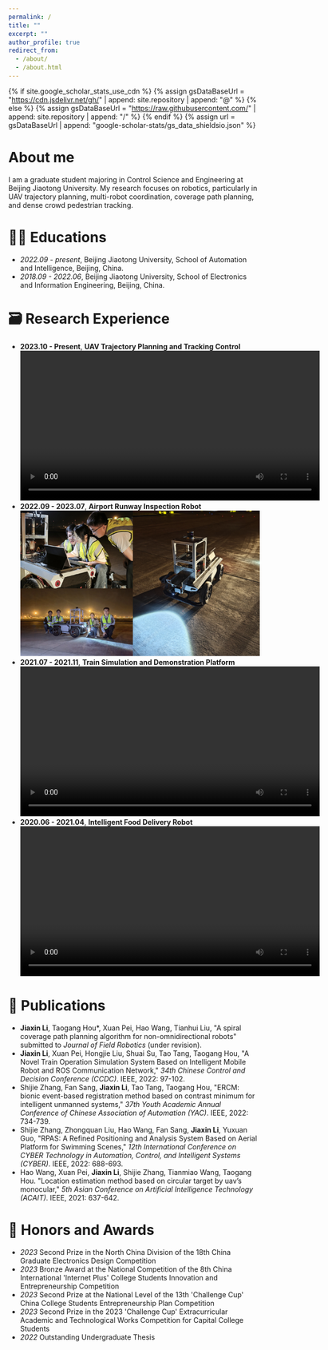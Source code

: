 ```yaml
---
permalink: /
title: ""
excerpt: ""
author_profile: true
redirect_from: 
  - /about/
  - /about.html
---
```


{% if site.google_scholar_stats_use_cdn %}
{% assign gsDataBaseUrl = "https://cdn.jsdelivr.net/gh/" | append: site.repository | append: "@" %}
{% else %}
{% assign gsDataBaseUrl = "https://raw.githubusercontent.com/" | append: site.repository | append: "/" %}
{% endif %}
{% assign url = gsDataBaseUrl | append: "google-scholar-stats/gs_data_shieldsio.json" %}

<span class='anchor' id='about-me'></span>

# About me

I am a graduate student majoring in Control Science and Engineering at Beijing Jiaotong University. My research focuses on robotics, particularly in UAV trajectory planning, multi-robot coordination, coverage path planning, and dense crowd pedestrian tracking.


# 👩‍🎓 Educations
- *2022.09 - present*, Beijing Jiaotong University, School of Automation and Intelligence, Beijing, China. 
- *2018.09 - 2022.06*, Beijing Jiaotong University, School of Electronics and Information Engineering, Beijing, China. 


# 🗃️ Research Experience
- **2023.10 - Present**, **UAV Trajectory Planning and Tracking Control**  
  <video width="600" controls>
    <source src="https://github.com/ljx0204/ljx0204.github.io/raw/main/vedios/perching.mp4" type="video/mp4">
    Your browser does not support the video tag.
  </video>
- **2022.09 - 2023.07**, **Airport Runway Inspection Robot**
  ![Example Image](https://github.com/ljx0204/ljx0204.github.io/raw/main/vedios/inspectionrobot.png)
- **2021.07 - 2021.11**, **Train Simulation and Demonstration Platform**
  <video width="600" controls>
    <source src="https://github.com/ljx0204/ljx0204.github.io/raw/main/vedios/train.mp4" type="video/mp4">
    Your browser does not support the video tag.
  </video>
- **2020.06 - 2021.04**, **Intelligent Food Delivery Robot**
  <video width="600" controls>
    <source src="https://github.com/ljx0204/ljx0204.github.io/raw/main/vedios/deliveryrobot.mp4" type="video/mp4">
    Your browser does not support the video tag.
  </video>


# 📖 Publications 

- **Jiaxin Li**, Taogang Hou\*, Xuan Pei, Hao Wang, Tianhui Liu, "A spiral coverage path planning algorithm for non-omnidirectional robots" submitted to *Journal of Field Robotics* (under revision).
- **Jiaxin Li**, Xuan Pei, Hongjie Liu, Shuai Su, Tao Tang, Taogang Hou, "A Novel Train Operation Simulation System Based on Intelligent Mobile Robot and ROS Communication Network," *34th Chinese Control and Decision Conference (CCDC)*. IEEE, 2022: 97-102.
- Shijie Zhang, Fan Sang, **Jiaxin Li**, Tao Tang, Taogang Hou, "ERCM: bionic event-based registration method based on contrast minimum for intelligent unmanned systems," *37th Youth Academic Annual Conference of Chinese Association of Automation (YAC)*. IEEE, 2022: 734-739.
- Shijie Zhang, Zhongquan Liu, Hao Wang, Fan Sang, **Jiaxin Li**, Yuxuan Guo, "RPAS: A Refined Positioning and Analysis System Based on Aerial Platform for Swimming Scenes," *12th International Conference on CYBER Technology in Automation, Control, and Intelligent Systems (CYBER)*. IEEE, 2022: 688-693.
- Hao Wang, Xuan Pei, **Jiaxin Li**, Shijie Zhang, Tianmiao Wang, Taogang Hou. "Location estimation method based on circular target by uav’s monocular," *5th Asian Conference on Artificial Intelligence Technology (ACAIT)*. IEEE, 2021: 637-642.

# 🏅 Honors and Awards
- *2023* Second Prize in the North China Division of the 18th China Graduate Electronics Design Competition 
- *2023* Bronze Award at the National Competition of the 8th China International 'Internet Plus' College Students Innovation and Entrepreneurship Competition
- *2023* Second Prize at the National Level of the 13th 'Challenge Cup' China College Students Entrepreneurship Plan Competition
- *2023* Second Prize in the 2023 'Challenge Cup' Extracurricular Academic and Technological Works Competition for Capital College Students
- *2022* Outstanding Undergraduate Thesis


